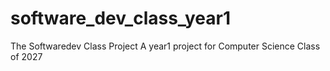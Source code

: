 # software_dev_class_year1
The Softwaredev Class Project
A year1 project for Computer Science Class of 2027
